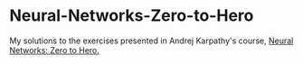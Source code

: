 # Neural-Networks-Zero-to-Hero
My solutions to the exercises presented in Andrej Karpathy's course, [Neural Networks: Zero to Hero. ](https://karpathy.ai/zero-to-hero.html)
